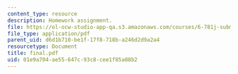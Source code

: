 ```yaml
---
content_type: resource
description: Homework assignment.
file: https://ol-ocw-studio-app-qa.s3.amazonaws.com/courses/6-781j-submicrometer-and-nanometer-technology-spring-2006/01e9a704ae55647c93c8cee1f85a08b2_final.pdf
file_type: application/pdf
parent_uid: d6d1b710-be1f-17f8-718b-a246d2d9a2a4
resourcetype: Document
title: final.pdf
uid: 01e9a704-ae55-647c-93c8-cee1f85a08b2
---
```

